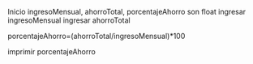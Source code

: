 Inicio
ingresoMensual, ahorroTotal, porcentajeAhorro son float
ingresar ingresoMensual
ingresar ahorroTotal

porcentajeAhorro=(ahorroTotal/ingresoMensual)*100

imprimir porcentajeAhorro